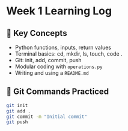 # Week 1 Learning Log

## 🧠 Key Concepts
- Python functions, inputs, return values
- Terminal basics: cd, mkdir, ls, touch, code .
- Git: init, add, commit, push
- Modular coding with `operations.py`
- Writing and using a `README.md`

## 🔧 Git Commands Practiced
```bash
git init
git add .
git commit -m "Initial commit"
git push
